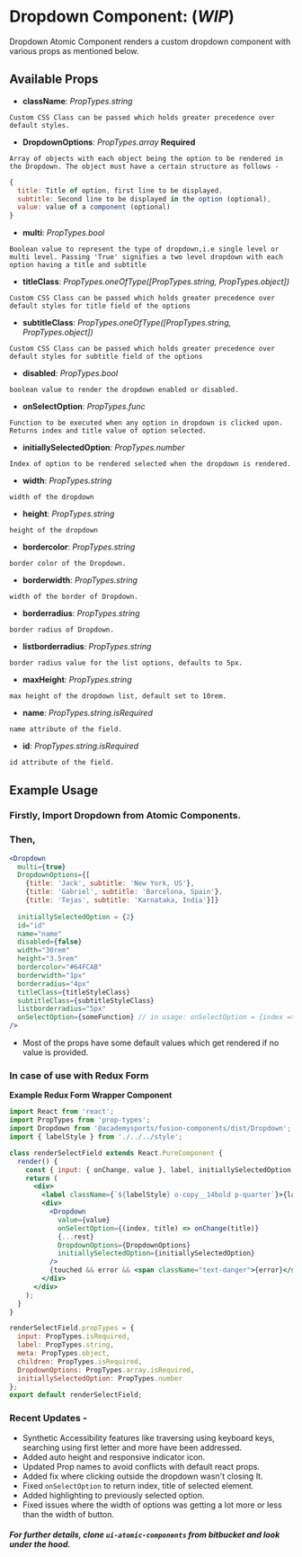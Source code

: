 # Dropdown Component: (**_WIP_**)

Dropdown Atomic Component renders a custom dropdown component with various props as mentioned below.

## Available Props

* **className**: *PropTypes.string* 

```Custom CSS Class can be passed which holds greater precedence over default styles.```

* **DropdownOptions**: *PropTypes.array* **Required**

```Array of objects with each object being the option to be rendered in the Dropdown. The object must have a certain structure as follows - ```

``` jsx
{
  title: Title of option, first line to be displayed,
  subtitle: Second line to be displayed in the option (optional),
  value: value of a component (optional)
}
```

* **multi**: *PropTypes.bool*

```Boolean value to represent the type of dropdown,i.e single level or multi level. Passing 'True' signifies a two level dropdown with each option having a title and subtitle```

* **titleClass**: *PropTypes.oneOfType([PropTypes.string, PropTypes.object])* 

```Custom CSS Class can be passed which holds greater precedence over default styles for title field of the options```

* **subtitleClass**: *PropTypes.oneOfType([PropTypes.string, PropTypes.object])*

```Custom CSS Class can be passed which holds greater precedence over default styles for subtitle field of the options```

* **disabled**: *PropTypes.bool*

```boolean value to render the dropdown enabled or disabled.```

* **onSelectOption**: *PropTypes.func*

```Function to be executed when any option in dropdown is clicked upon. Returns index and title value of option selected. ```

* **initiallySelectedOption**: *PropTypes.number*

```Index of option to be rendered selected when the dropdown is rendered.```

* **width**: *PropTypes.string*

```width of the dropdown```

* **height**: *PropTypes.string*

```height of the dropdown```

* **bordercolor**: *PropTypes.string*

```border color of the Dropdown.```

* **borderwidth**: *PropTypes.string*

```width of the border of Dropdown.```

* **borderradius**: *PropTypes.string* 

```border radius of Dropdown.```

* **listborderradius**: *PropTypes.string*

```border radius value for the list options, defaults to 5px.```

* **maxHeight**: *PropTypes.string*

```max height of the dropdown list, default set to 10rem.```

* **name**: *PropTypes.string.isRequired*

```name attribute of the field.```

* **id**: *PropTypes.string.isRequired*

```id attribute of the field.```

## Example Usage

### Firstly, Import Dropdown from Atomic Components.

### Then,

``` jsx
<Dropdown 
  multi={true}
  DropdownOptions={[
    {title: 'Jack', subtitle: 'New York, US'},
    {title: 'Gabriel', subtitle: 'Barcelona, Spain'},
    {title: 'Tejas', subtitle: 'Karnataka, India'}]}
  
  initiallySelectedOption = {2}
  id="id"
  name="name"
  disabled={false} 
  width="30rem" 
  height="3.5rem" 
  bordercolor="#64FCAB" 
  borderwidth="1px" 
  borderradius="4px" 
  titleClass={titleStyleClass}
  subtitleClass={subtitleStyleClass}
  listborderradius="5px"
  onSelectOption={someFunction} // in usage: onSelectOption = {index => someFunction(index)} i.e returns index of option selected. 
/>
```

* Most of the props have some default values which get rendered if no value is provided. 

### In case of use with Redux Form

**Example Redux Form Wrapper Component**

```jsx
import React from 'react';
import PropTypes from 'prop-types';
import Dropdown from '@academysports/fusion-components/dist/Dropdown';
import { labelStyle } from './../../style';

class renderSelectField extends React.PureComponent {
  render() {
    const { input: { onChange, value }, label, initiallySelectedOption, DropdownOptions, meta: { touched, error }, ...rest } = this.props;
    return (
      <div>
        <label className={`${labelStyle} o-copy__14bold p-quarter`}>{label}</label>
        <div>
          <Dropdown
            value={value}
            onSelectOption={(index, title) => onChange(title)}
            {...rest}
            DropdownOptions={DropdownOptions}
            initiallySelectedOption={initiallySelectedOption}
          />
          {touched && error && <span className="text-danger">{error}</span>}
        </div>
      </div>
    );
  }
}

renderSelectField.propTypes = {
  input: PropTypes.isRequired,
  label: PropTypes.string,
  meta: PropTypes.object,
  children: PropTypes.isRequired,
  DropdownOptions: PropTypes.array.isRequired,
  initiallySelectedOption: PropTypes.number
};
export default renderSelectField; 
```
### Recent Updates -
* Synthetic Accessibility features like traversing using keyboard keys, searching using first letter and more have been addressed.
* Added auto height and responsive indicator icon.
* Updated Prop names to avoid conflicts with default react props.
* Added fix where clicking outside the dropdown wasn't closing It. 
* Fixed ```onSelectOption``` to return index, title of selected element.
* Added highlighting to previously selected option.
* Fixed issues where the width of options was getting a lot more or less than the width of button.

##### For further details, clone ```ui-atomic-components``` from bitbucket and look under the hood. 